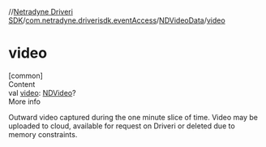//[Netradyne Driveri SDK](../../index.md)/[com.netradyne.driverisdk.eventAccess](../index.md)/[NDVideoData](index.md)/[video](video.md)



# video  
[common]  
Content  
val [video](video.md): [NDVideo](../../com.netradyne.driverisdk.video/-n-d-video/index.md)?  
More info  


Outward video captured during the one minute slice of time. Video may be uploaded to cloud, available for request on Driveri or deleted due to memory constraints.

  



